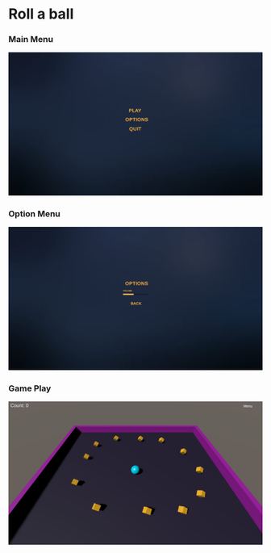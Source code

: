 # Roll a ball

### Main Menu
![Main Menu](https://github.com/YoussefNader1/Roll-a-ball-unity/blob/main/IMGs/IMG_1.png)

### Option Menu
![Option Menu](https://github.com/YoussefNader1/Roll-a-ball-unity/blob/main/IMGs/IMG_2.png)

### Game Play
![Game Play](https://github.com/YoussefNader1/Roll-a-ball-unity/blob/main/IMGs/IMG_3.png)
